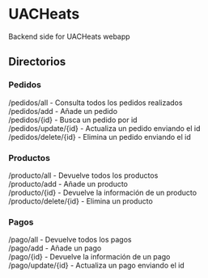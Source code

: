 # UACHeats
Backend side for UACHeats webapp

## Directorios
### Pedidos
/pedidos/all   -   Consulta todos los pedidos realizados <br>
/pedidos/add   -   Añade un pedido <br>
/pedidos/{id}  -   Busca un pedido por id <br>
/pedidos/update/{id} - Actualiza un pedido enviando el id <br>
/pedidos/delete/{id} - Elimina un pedido enviando el id <br>

### Productos
/producto/all   -  Devuelve todos los productos <br>
/producto/add   -  Añade un producto <br>
/producto/{id}  -  Devuelve la información de un producto <br>
/producto/delete/{id} - Elimina un producto <br>
 
### Pagos
/pago/all   -  Devuelve todos los pagos <br>
/pago/add   -  Añade un pago <br>
/pago/{id}  -  Devuelve la información de un pago <br>
/pago/update/{id} - Actualiza un pago enviando el id <br>

